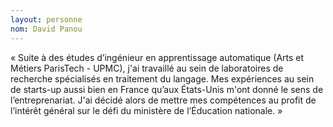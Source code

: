 ```yaml
---
layout: personne
nom: David Panou
---
```


« Suite à des études d’ingénieur en apprentissage automatique (Arts et
Métiers ParisTech - UPMC), j'ai travaillé au sein de laboratoires de
recherche spécialisés en traitement du langage. Mes expériences au
sein de starts-up aussi bien en France qu’aux États-Unis m'ont donné
le sens de l’entreprenariat. J'ai décidé alors de mettre mes compétences
au profit de l’intérêt général sur le défi du ministère de l’Éducation
nationale. »